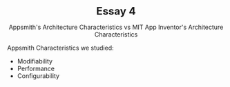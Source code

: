 <!-- header which is bolded, bigger, and centered -->
<p align="center"><b><font size = 5>Essay 4</font></b></p>

<!-- Title of our essay -->
<p align="center">Appsmith's Architecture Characteristics vs MIT App Inventor's Architecture Characteristics</p>

Appsmith Characteristics we studied:
- Modifiability
- Performance
- Configurability